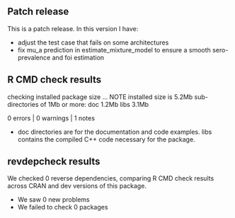 ## Patch release
This is a patch release. In this version I have:
* adjust the test case that fails on some architectures
* fix mu_a prediction in estimate_mixture_model to ensure a smooth sero-prevalence and foi estimation


## R CMD check results
checking installed package size ... NOTE
installed size is  5.2Mb
sub-directories of 1Mb or more:
  doc    1.2Mb
  libs   3.1Mb

0 errors | 0 warnings | 1 notes

* doc directories are for the documentation and code examples. libs contains the compiled C++ code necessary for the package.


## revdepcheck results

We checked 0 reverse dependencies, comparing R CMD check results across CRAN and dev versions of this package.

 * We saw 0 new problems
 * We failed to check 0 packages

